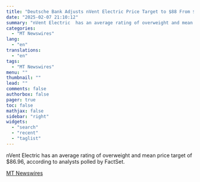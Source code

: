 ```yaml
---
title: "Deutsche Bank Adjusts nVent Electric Price Target to $88 From $86, Maintains Buy Rating"
date: "2025-02-07 21:10:12"
summary: "nVent Electric  has an average rating of overweight and mean price target of $86.96, according to analysts polled by FactSet."
categories:
  - "MT Newswires"
lang:
  - "en"
translations:
  - "en"
tags:
  - "MT Newswires"
menu: ""
thumbnail: ""
lead: ""
comments: false
authorbox: false
pager: true
toc: false
mathjax: false
sidebar: "right"
widgets:
  - "search"
  - "recent"
  - "taglist"
---
```


nVent Electric has an average rating of overweight and mean price target of $86.96, according to analysts polled by FactSet.

[MT Newswires](https://www.tradingview.com/news/mtnewswires.com:20250207:A3312444:0/)
